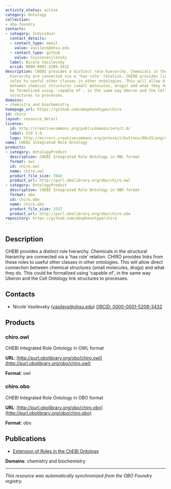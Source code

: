 ```yaml
---
activity_status: active
category: Ontology
collection:
- obo-foundry
contacts:
- category: Individual
  contact_details:
  - contact_type: email
    value: vasilevs@ohsu.edu
  - contact_type: github
    value: nicolevasilevsky
  label: Nicole Vasilevsky
  orcid: 0000-0001-5208-3432
description: CHEBI provides a distinct role hierarchy. Chemicals in the structural
  hierarchy are connected via a 'has role' relation. CHIRO provides links from these
  roles to useful other classes in other ontologies. This will allow direct connection
  between chemical structures (small molecules, drugs) and what they do. This could
  be formalized using 'capable of', in the same way Uberon and the Cell Ontology link
  structures to processes.
domains:
- chemistry and biochemistry
homepage_url: https://github.com/obophenotype/chiro
id: chiro
layout: resource_detail
license:
  id: http://creativecommons.org/publicdomain/zero/1.0/
  label: CC0 1.0
  logo: http://mirrors.creativecommons.org/presskit/buttons/80x15/png/cc-zero.png
name: CHEBI Integrated Role Ontology
products:
- category: OntologyProduct
  description: CHEBI Integrated Role Ontology in OWL format
  format: owl
  id: chiro.owl
  name: chiro.owl
  product_file_size: 7043
  product_url: http://purl.obolibrary.org/obo/chiro.owl
- category: OntologyProduct
  description: CHEBI Integrated Role Ontology in OBO format
  format: obo
  id: chiro.obo
  name: chiro.obo
  product_file_size: 3337
  product_url: http://purl.obolibrary.org/obo/chiro.obo
repository: https://github.com/obophenotype/chiro
---
```

## Description

CHEBI provides a distinct role hierarchy. Chemicals in the structural hierarchy are connected via a 'has role' relation. CHIRO provides links from these roles to useful other classes in other ontologies. This will allow direct connection between chemical structures (small molecules, drugs) and what they do. This could be formalized using 'capable of', in the same way Uberon and the Cell Ontology link structures to processes.

## Contacts

- Nicole Vasilevsky (vasilevs@ohsu.edu) [ORCID: 0000-0001-5208-3432](https://orcid.org/0000-0001-5208-3432)

## Products

### chiro.owl

CHEBI Integrated Role Ontology in OWL format

**URL**: [http://purl.obolibrary.org/obo/chiro.owl](http://purl.obolibrary.org/obo/chiro.owl)

**Format**: owl

### chiro.obo

CHEBI Integrated Role Ontology in OBO format

**URL**: [http://purl.obolibrary.org/obo/chiro.obo](http://purl.obolibrary.org/obo/chiro.obo)

**Format**: obo

## Publications

- [Extension of Roles in the ChEBI Ontology](https://doi.org/10.26434/chemrxiv.12591221)

**Domains**: chemistry and biochemistry

---

*This resource was automatically synchronized from the OBO Foundry registry.*